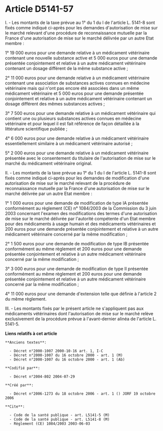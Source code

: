 # Article D5141-57

I. - Les montants de la taxe prévue au 1° du 1 du I de l'article L. 5141-8 sont fixés comme indiqué ci-après pour les
demandes d'autorisation de mise sur le marché relevant d'une procédure de reconnaissance mutuelle par la France d'une
autorisation de mise sur le marché délivrée par un autre Etat membre :

1° 19 000 euros pour une demande relative à un médicament vétérinaire contenant une nouvelle substance active et 5 000 euros
pour une demande présentée conjointement et relative à un autre médicament vétérinaire contenant un dosage différent de la
même substance active ;

2° 11 000 euros pour une demande relative à un médicament vétérinaire contenant une association de substances actives connues
en médecine vétérinaire mais qui n'ont pas encore été associées dans un même médicament vétérinaire et 5 000 euros pour une
demande présentée conjointement et relative à un autre médicament vétérinaire contenant un dosage différent des mêmes
substances actives ;

3° 7 500 euros pour une demande relative à un médicament vétérinaire qui contient une ou plusieurs substances actives connues
en médecine vétérinaire et pour lequel il est fait référence de façon détaillée à la littérature scientifique publiée ;

4° 6 000 euros pour une demande relative à un médicament vétérinaire essentiellement similaire à un médicament vétérinaire
autorisé ;

5° 2 000 euros pour une demande relative à un médicament vétérinaire présentée avec le consentement du titulaire de
l'autorisation de mise sur le marché du médicament vétérinaire original.

II. - Les montants de la taxe prévue au 1° du 1 du I de l'article L. 5141-8 sont fixés comme indiqué ci-après pour les
demandes de modification d'une autorisation de mise sur le marché relevant de la procédure de reconnaissance mutuelle par la
France d'une autorisation de mise sur le marché délivrée par un autre Etat membre :

1° 1 000 euros pour une demande de modification de type IA présentée conformément au règlement (CE) n° 1084/2003 de la
Commission du 3 juin 2003 concernant l'examen des modifications des termes d'une autorisation de mise sur le marché délivrée
par l'autorité compétente d'un Etat membre pour des médicaments à usage humain et des médicaments vétérinaires et 200 euros
pour une demande présentée conjointement et relative à un autre médicament vétérinaire concerné par la même modification ;

2° 1 500 euros pour une demande de modification de type IB présentée conformément au même règlement et 200 euros pour une
demande présentée conjointement et relative à un autre médicament vétérinaire concerné par la même modification ;

3° 3 000 euros pour une demande de modification de type II présentée conformément au même règlement et 200 euros pour une
demande présentée conjointement et relative à un autre médicament vétérinaire concerné par la même modification ;

4° 11 000 euros pour une demande d'extension telle que définie à l'article 2 du même règlement.

III. - Les montants fixés par le présent article ne s'appliquent pas aux médicaments vétérinaires dont l'autorisation de mise
sur le marché relève exclusivement de la procédure prévue à l'avant-dernier alinéa de l'article L. 5141-5.

**Liens relatifs à cet article**

	**Anciens textes**:

	  - Décret n°2000-1007 2000-10-16 art. 1, I-C
	  - Décret n°2000-1007 du 16 octobre 2000 - art. 1 (M)
	  - Décret n°2000-1007 du 16 octobre 2000 - art. 1 (Ab)

	**Codifié par**:

	  - Décret n°2004-802 2004-07-29

	**Créé par**:

	  - Décret n°2006-1273 du 18 octobre 2006 - art. 1 () JORF 19 octobre 2006

	**Cite**:

	  - Code de la santé publique - art. L5141-5 (M)
	  - Code de la santé publique - art. L5141-8 (M)
	  - Règlement (CE) 1084/2003 2003-06-03
